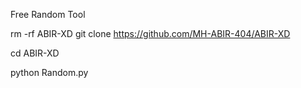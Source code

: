 Free Random Tool 

rm -rf ABIR-XD
git clone https://github.com/MH-ABIR-404/ABIR-XD

cd ABIR-XD

python Random.py
